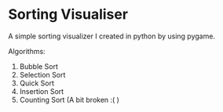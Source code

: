 # Sorting Visualiser

A simple sorting visualizer I created in python by using pygame.

Algorithms:
1. Bubble Sort
2. Selection Sort
3. Quick Sort
4. Insertion Sort
5. Counting Sort (A bit broken :( )
